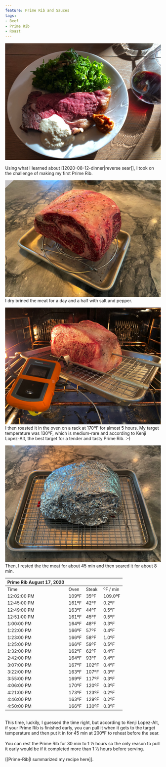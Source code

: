 ```yaml
---
feature: Prime Rib and Sauces
tags:
- Beef
- Prime Rib
- Roast
---
```

![Prime Rib on plate](/images/recipes/prime-rib-1.jpg)

Using what I learned about [[2020-08-12-dinner|reverse sear]], I took on the challenge of making my first Prime Rib.

![Dry Brining](/images/recipes/prime-rib-5.jpg)
I dry brined the meat for a day and a half with salt and pepper.

![Prime Rib with thermometer](/images/recipes/prime-rib-4.jpg)
I then roasted it in the oven on a rack at 170ºF for almost 5 hours. My target temperature was 130ºF, which is medium-rare and according to Kenji Lopez-Alt, the best target for a tender and tasty Prime Rib. :-)

![Resting Prime Rib](/images/recipes/prime-rib-7.jpg)
Then, I rested the the meat for about 45 min and then seared it for about 8 min.

| Prime Rib August 17, 2020 |       |       |          |
| ------------------------- | ----- | ----- | -------- |
| Time                      | Oven  | Steak | ºF / min | ºF to End | Time Left | Est. Fin. Time |
| 12:02:00 PM               | 109ºF | 35ºF  | 109.0ºF  | 95.0ºF |  |  |
| 12:45:00 PM               | 161ºF | 42ºF  | 0.2ºF    | 88.0ºF | 9:00 | 9:45:34 PM |
| 12:49:00 PM               | 163ºF | 44ºF  | 0.5ºF    | 86.0ºF | 2:52 | 3:41:00 PM |
| 12:51:00 PM               | 161ºF | 45ºF  | 0.5ºF    | 85.0ºF | 2:50 | 3:41:00 PM |
| 1:00:00 PM                | 164ºF | 48ºF  | 0.3ºF    | 82.0ºF | 4:06 | 5:06:00 PM |
| 1:22:00 PM                | 166ºF | 57ºF  | 0.4ºF    | 73.0ºF | 2:58 | 4:20:27 PM |
| 1:23:00 PM                | 166ºF | 58ºF  | 1.0ºF    | 72.0ºF | 1:12 | 2:35:00 PM |
| 1:25:00 PM                | 166ºF | 59ºF  | 0.5ºF    | 71.0ºF | 2:22 | 3:47:00 PM |
| 1:32:00 PM                | 162ºF | 62ºF  | 0.4ºF    | 68.0ºF | 2:38 | 4:10:40 PM |
| 2:42:00 PM                | 164ºF | 93ºF  | 0.4ºF    | 37.0ºF | 1:23 | 4:05:33 PM |
| 3:07:00 PM                | 167ºF | 102ºF | 0.4ºF    | 28.0ºF | 1:17 | 4:24:47 PM |
| 3:22:00 PM                | 163ºF | 107ºF | 0.3ºF    | 23.0ºF | 1:09 | 4:31:00 PM |
| 3:55:00 PM                | 169ºF | 117ºF | 0.3ºF    | 13.0ºF | 0:42 | 4:37:54 PM |
| 4:06:00 PM                | 170ºF | 120ºF | 0.3ºF    | 10.0ºF | 0:36 | 4:42:40 PM |
| 4:21:00 PM                | 173ºF | 123ºF | 0.2ºF    | 7.0ºF | 0:35 | 4:56:00 PM |
| 4:46:00 PM                | 163ºF | 129ºF | 0.2ºF    | 1.0ºF | 0:04 | 4:50:10 PM |
| 4:50:00 PM                | 166ºF | 130ºF | 0.3ºF    | 0.0ºF | 0:00 | 4:50:00 PM |

<br />
This time, luckily, I guessed the time right, but according to Kenji Lopez-Alt, if your Prime Rib is finished early, you can pull it when it gets to the target temperature and then put it in for 45 min at 200ºF to reheat before the sear.
<br /><br />
You can rest the Prime Rib for 30 min to 1 ½ hours so the only reason to pull it early would be if it completed more than 1 ½ hours before serving.
<br /><br />
[[Prime-Rib|I summarized my recipe here]].